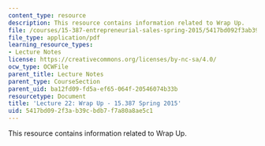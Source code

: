 ```yaml
---
content_type: resource
description: This resource contains information related to Wrap Up.
file: /courses/15-387-entrepreneurial-sales-spring-2015/5417bd092f3ab39cbdb7f7a80a8ae5c1_MIT15_387S15_Lecture22.pdf
file_type: application/pdf
learning_resource_types:
- Lecture Notes
license: https://creativecommons.org/licenses/by-nc-sa/4.0/
ocw_type: OCWFile
parent_title: Lecture Notes
parent_type: CourseSection
parent_uid: ba12fd09-fd5a-ef65-064f-20546074b33b
resourcetype: Document
title: 'Lecture 22: Wrap Up - 15.387 Spring 2015'
uid: 5417bd09-2f3a-b39c-bdb7-f7a80a8ae5c1
---
```

This resource contains information related to Wrap Up.